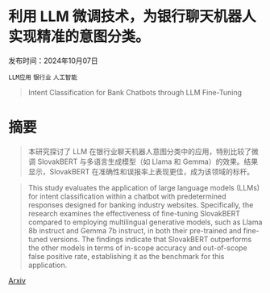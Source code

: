 # 利用 LLM 微调技术，为银行聊天机器人实现精准的意图分类。

发布时间：2024年10月07日

`LLM应用` `银行业` `人工智能`

> Intent Classification for Bank Chatbots through LLM Fine-Tuning

# 摘要

> 本研究探讨了 LLM 在银行业聊天机器人意图分类中的应用，特别比较了微调 SlovakBERT 与多语言生成模型（如 Llama 和 Gemma）的效果。结果显示，SlovakBERT 在准确性和误报率上表现更佳，成为该领域的标杆。

> This study evaluates the application of large language models (LLMs) for intent classification within a chatbot with predetermined responses designed for banking industry websites. Specifically, the research examines the effectiveness of fine-tuning SlovakBERT compared to employing multilingual generative models, such as Llama 8b instruct and Gemma 7b instruct, in both their pre-trained and fine-tuned versions. The findings indicate that SlovakBERT outperforms the other models in terms of in-scope accuracy and out-of-scope false positive rate, establishing it as the benchmark for this application.

[Arxiv](https://arxiv.org/abs/2410.04925)